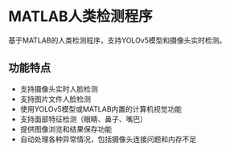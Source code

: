 # MATLAB人类检测程序

基于MATLAB的人类检测程序，支持YOLOv5模型和摄像头实时检测。

## 功能特点

- 支持摄像头实时人脸检测
- 支持图片文件人脸检测
- 使用YOLOv5模型或MATLAB内置的计算机视觉功能
- 支持面部特征检测（眼睛、鼻子、嘴巴）
- 提供图像浏览和结果保存功能
- 自动处理各种异常情况，包括摄像头连接问题和内存不足